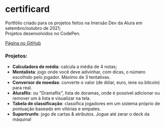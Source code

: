 # certificard
Portfólio criado para os projetos feitos na Imersão Dev da Alura em setembro/outubro de 2021;  
Projetos desenvolvidos no CodePen.

[Página no GitHub](https://sammycosta.github.io/certificard/)

### Projetos:

- **Calculadora de média**: calcula a média de 4 notas;  
- **Mentalista**: jogo onde você deve adivinhar, com dicas, o número escolhido pelo jogador. Máximo de 3 tentativas.  
- **Conversor de moedas**: converte o valor (de dólar, euro, iene ou bitcoin) para real.  
- **Aluraflix**: ou "Dramaflix", lista de doramas, onde é possível adicionar ou remover um à lista e visualizar na tela.
- **Tabela de classificação**: classifica jogadores em um sistema próprio de pontuação baseado em vitórias e empates.   
- **Supertrunfo**: jogo de cartas & atributos. Jogue até zerar o deck da máquina!  
